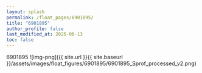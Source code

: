 ```yaml
---
layout: splash
permalink: /float_pages/6901895/
title: "6901895"
author_profile: false
last_modified_at: 2025-06-13
toc: false
---
```

 
6901895
![img-png]({{ site.url }}{{ site.baseurl }}/assets/images/float_figures/6901895/6901895_Sprof_processed_v2.png)